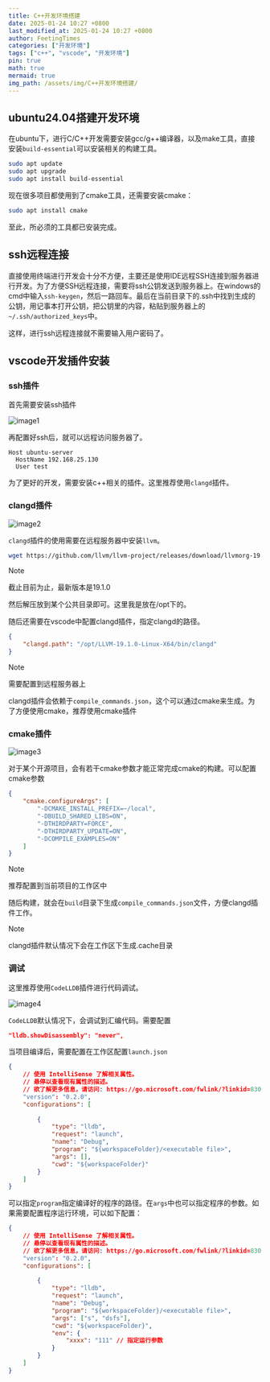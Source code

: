 ```yaml
---
title: C++开发环境搭建
date: 2025-01-24 10:27 +0800
last_modified_at: 2025-01-24 10:27 +0800
author: FeetingTimes
categories: ["开发环境"]
tags: ["c++", "vscode", "开发环境"]
pin: true
math: true
mermaid: true
img_path: /assets/img/C++开发环境搭建/
---
```


## ubuntu24.04搭建开发环境

在ubuntu下，进行C/C++开发需要安装gcc/g++编译器，以及make工具，直接安装`build-essential`可以安装相关的构建工具。

```bash
sudo apt update
sudo apt upgrade
sudo apt install build-essential
```

现在很多项目都使用到了cmake工具，还需要安装cmake：

```bash
sudo apt install cmake
```

至此，所必须的工具都已安装完成。

## ssh远程连接

直接使用终端进行开发会十分不方便，主要还是使用IDE远程SSH连接到服务器进行开发。为了方便SSH远程连接，需要将ssh公钥发送到服务器上。在windows的cmd中输入`ssh-keygen`，然后一路回车。最后在当前目录下的.ssh中找到生成的公钥，用记事本打开公钥，把公钥里的内容，粘贴到服务器上的`~/.ssh/authorized_keys`中。

这样，进行ssh远程连接就不需要输入用户密码了。

## vscode开发插件安装

### ssh插件

首先需要安装ssh插件

![image1](image1.png)

再配置好ssh后，就可以远程访问服务器了。

```
Host ubuntu-server
  HostName 192.168.25.130
  User test
```

为了更好的开发，需要安装c++相关的插件。这里推荐使用`clangd`插件。

### clangd插件

![image2](image2.png)

`clangd`插件的使用需要在远程服务器中安装`llvm`。

```bash
wget https://github.com/llvm/llvm-project/releases/download/llvmorg-19.1.0/LLVM-19.1.0-Linux-X64.tar.xz
```

> [!NOTE]
>
> 截止目前为止，最新版本是19.1.0

然后解压放到某个公共目录即可。这里我是放在/opt下的。

随后还需要在vscode中配置clangd插件，指定clangd的路径。

```json
{
    "clangd.path": "/opt/LLVM-19.1.0-Linux-X64/bin/clangd"
}
```

> [!NOTE]
>
> 需要配置到远程服务器上

clangd插件会依赖于`compile_commands.json`，这个可以通过cmake来生成。为了方便使用cmake，推荐使用cmake插件

### cmake插件

![image3](image3.png)

对于某个开源项目，会有若干cmake参数才能正常完成cmake的构建。可以配置cmake参数

```json
{
    "cmake.configureArgs": [
        "-DCMAKE_INSTALL_PREFIX=~/local",
        "-DBUILD_SHARED_LIBS=ON",
        "-DTHIRDPARTY=FORCE",
        "-DTHIRDPARTY_UPDATE=ON",
        "-DCOMPILE_EXAMPLES=ON"
    ]
}
```

> [!NOTE]
>
> 推荐配置到当前项目的工作区中

随后构建，就会在`build`目录下生成`compile_commands.json`文件，方便clangd插件工作。

> [!NOTE]
>
> clangd插件默认情况下会在工作区下生成.cache目录

### 调试

这里推荐使用`CodeLLDB`插件进行代码调试。

![image4](image4.png)

`CodeLLDB`默认情况下，会调试到汇编代码。需要配置

```json
"lldb.showDisassembly": "never",
```

当项目编译后，需要配置在工作区配置`launch.json`

```json
{
    // 使用 IntelliSense 了解相关属性。 
    // 悬停以查看现有属性的描述。
    // 欲了解更多信息，请访问: https://go.microsoft.com/fwlink/?linkid=830387
    "version": "0.2.0",
    "configurations": [
        
        {
            "type": "lldb",
            "request": "launch",
            "name": "Debug",
            "program": "${workspaceFolder}/<executable file>",
            "args": [],
            "cwd": "${workspaceFolder}"
        }
    ]
}
```

可以指定`program`指定编译好的程序的路径。在`args`中也可以指定程序的参数。如果需要配置程序运行环境，可以如下配置：

```json
{
    // 使用 IntelliSense 了解相关属性。 
    // 悬停以查看现有属性的描述。
    // 欲了解更多信息，请访问: https://go.microsoft.com/fwlink/?linkid=830387
    "version": "0.2.0",
    "configurations": [
        
        {
            "type": "lldb",
            "request": "launch",
            "name": "Debug",
            "program": "${workspaceFolder}/<executable file>",
            "args": ["s", "dsfs"],
            "cwd": "${workspaceFolder}",
            "env": {
                "xxxx": "111" // 指定运行参数
            }
        }
    ]
}
```



